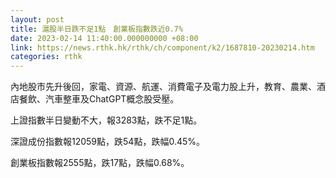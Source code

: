 ```yaml
---
layout: post
title: 滬股半日跌不足1點　創業板指數跌近0.7%
date: 2023-02-14 11:40:00.000000000 +08:00
link: https://news.rthk.hk/rthk/ch/component/k2/1687810-20230214.htm
categories: rthk
---
```


內地股市先升後回，家電、資源、航運、消費電子及電力股上升，教育、農業、酒店餐飲、汽車整車及ChatGPT概念股受壓。

上證指數半日變動不大，報3283點，跌不足1點。

深證成份指數報12059點，跌54點，跌幅0.45%。

創業板指數報2555點，跌17點，跌幅0.68%。
